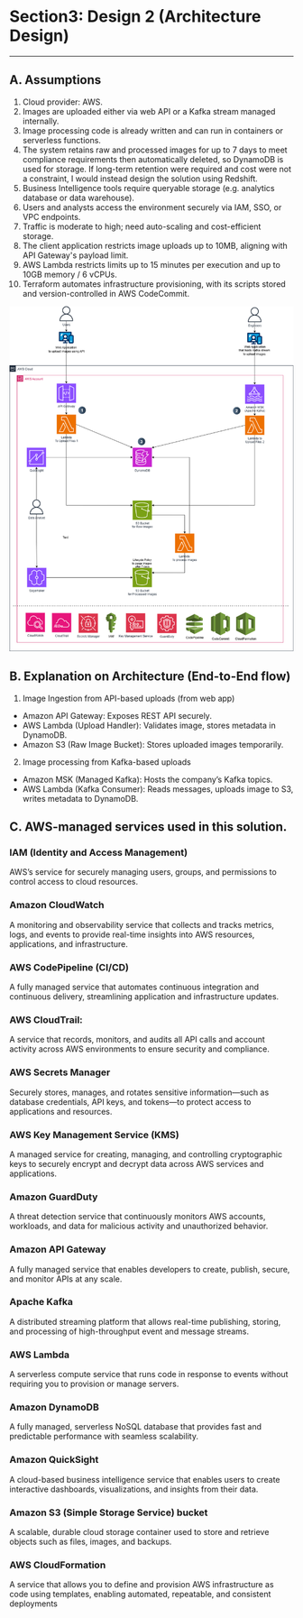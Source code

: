 # Section3: Design 2 (Architecture Design)
---

## A. Assumptions
1. Cloud provider: AWS. 
2. Images are uploaded either via web API or a Kafka stream managed internally.
3. Image processing code is already written and can run in containers or serverless functions.
4. The system retains raw and processed images for up to 7 days to meet compliance requirements then automatically deleted, so DynamoDB is used for storage. If long-term retention were required and cost were not a constraint, I would instead design the solution using Redshift.
5. Business Intelligence tools require queryable storage (e.g. analytics database or data warehouse).
6. Users and analysts access the environment securely via IAM, SSO, or VPC endpoints.
7. Traffic is moderate to high; need auto-scaling and cost-efficient storage.
8. The client application restricts image uploads up to 10MB, aligning with API Gateway's payload limit.
9. AWS Lambda restricts limits up to 15 minutes per execution and up to 10GB memory / 6 vCPUs.
10. Terraform automates infrastructure provisioning, with its scripts stored and version-controlled in AWS CodeCommit.


![view here](architecture_design.png)

## B. Explanation on Architecture (End-to-End flow)
1. Image Ingestion from API-based uploads (from web app)

- Amazon API Gateway: Exposes REST API securely.
- AWS Lambda (Upload Handler): Validates image, stores metadata in DynamoDB.
- Amazon S3 (Raw Image Bucket): Stores uploaded images temporarily.

2. Image processing from Kafka-based uploads

- Amazon MSK (Managed Kafka): Hosts the company’s Kafka topics.
- AWS Lambda (Kafka Consumer): Reads messages, uploads image to S3, writes metadata to DynamoDB.





## C. AWS-managed services used in this solution.

### IAM (Identity and Access Management)
AWS’s service for securely managing users, groups, and permissions to control access to cloud resources.

### Amazon CloudWatch
A monitoring and observability service that collects and tracks metrics, logs, and events to provide real-time insights into AWS resources, applications, and infrastructure.

### AWS CodePipeline (CI/CD)
A fully managed service that automates continuous integration and continuous delivery, streamlining application and infrastructure updates.

### AWS CloudTrail: 
A service that records, monitors, and audits all API calls and account activity across AWS environments to ensure security and compliance.

### AWS Secrets Manager
Securely stores, manages, and rotates sensitive information—such as database credentials, API keys, and tokens—to protect access to applications and resources.

### AWS Key Management Service (KMS)
A managed service for creating, managing, and controlling cryptographic keys to securely encrypt and decrypt data across AWS services and applications.

### Amazon GuardDuty
A threat detection service that continuously monitors AWS accounts, workloads, and data for malicious activity and unauthorized behavior.

### Amazon API Gateway
A fully managed service that enables developers to create, publish, secure, and monitor APIs at any scale.

### Apache Kafka
A distributed streaming platform that allows real-time publishing, storing, and processing of high-throughput event and message streams.

### AWS Lambda
A serverless compute service that runs code in response to events without requiring you to provision or manage servers.

### Amazon DynamoDB
A fully managed, serverless NoSQL database that provides fast and predictable performance with seamless scalability.

### Amazon QuickSight
A cloud-based business intelligence service that enables users to create interactive dashboards, visualizations, and insights from their data.

### Amazon S3 (Simple Storage Service) bucket
A scalable, durable cloud storage container used to store and retrieve objects such as files, images, and backups.

### AWS CloudFormation
A service that allows you to define and provision AWS infrastructure as code using templates, enabling automated, repeatable, and consistent deployments